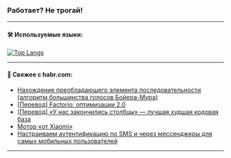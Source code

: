 ### Работает? Не трогай!

---
<!--
#### 🛠️ Technical stack:

![Java](https://img.shields.io/badge/Java-informational?logo=Oracle&style=flat&logoColor=white&color=FF4500)
![Kotlin](https://img.shields.io/badge/Kotlin-informational?logo=Kotlin&style=flat&logoColor=white&color=774D97)
![TS](https://img.shields.io/badge/TypeScript-informational?logo=typeScript&style=flat&logoColor=black&color=017acc)
![Python](https://img.shields.io/badge/Python-informational?logo=Python&style=flat&logoColor=black&color=ffdd54) <br>
![Spring](https://img.shields.io/badge/Spring-informational?logo=Spring&style=flat&logoColor=white&color=6DB33F) 
![SpringBoot](https://img.shields.io/badge/SpringBoot-informational?logo=SpringBoot&style=flat&logoColor=white&color=6DB33F)
![Nest](https://img.shields.io/badge/NestJS-informational?logo=NestJS&style=flat&logoColor=white&color=E0234E) 
![NodeJS](https://img.shields.io/badge/NodeJS-informational?logo=node.js&style=flat&logoColor=white&color=70A760)<br>
![PostgreSQL](https://img.shields.io/badge/PostgreSQL-informational?logo=PostgreSQL&style=flat&logoColor=white&color=DAA520)
![MongoDB](https://img.shields.io/badge/MongoDB-informational?logo=MongoDB&style=flat&logoColor=white&color=870000)
![Apache](https://img.shields.io/badge/Apache-informational?logo=apache&style=flat&logoColor=white&color=f74e28)

___ 
-->

#### 🛠️ Используемые языки:

[![Top Langs](https://github-readme-stats-u2qms2cxw-advtsettinggmailcoms-projects.vercel.app/api/top-langs/?username=zloylis&langs_count=10&hide_title=true&title_color=e6edf3&size_weight=0.5&count_weight=0.5&layout=compact&hide_progress=true&hide_border=true&theme=dracula)](https://github.com/zloylis)

<!---


####  :octocat:&nbsp;&nbsp; Статистика:

![GitHub stats](https://github-readme-stats-u2qms2cxw-advtsettinggmailcoms-projects.vercel.app/api?username=zloylis&show_icons=true&hide_border=true&theme=dracula&title_color=e6edf3&include_all_commits=true&count_private=true&hide_rank=false&hide_title=true&rank_icon=github)
-->
---

#### 💬 Свежее с habr.com:

<!-- BLOG-POST-LIST:START -->
- [Нахождение преобладающего элемента последовательности &lpar;алгоритм большинства голосов Бойера-Мура&rpar;](https://habr.com/ru/articles/833932/?utm_source=habrahabr&utm_medium=rss&utm_campaign=833932)
- [[Перевод] Factorio: оптимизации 2.0](https://habr.com/ru/companies/ruvds/articles/833892/?utm_source=habrahabr&utm_medium=rss&utm_campaign=833892)
- [[Перевод] «У нас закончились столбцы» — лучшая худшая кодовая база](https://habr.com/ru/articles/833916/?utm_source=habrahabr&utm_medium=rss&utm_campaign=833916)
- [Мотор «от Xiaomi»](https://habr.com/ru/articles/833912/?utm_source=habrahabr&utm_medium=rss&utm_campaign=833912)
- [Настраиваем аутентификацию по SMS и через мессенджеры для самых мобильных пользователей](https://habr.com/ru/companies/ru_mts/articles/833834/?utm_source=habrahabr&utm_medium=rss&utm_campaign=833834)
<!-- BLOG-POST-LIST:END -->

---
